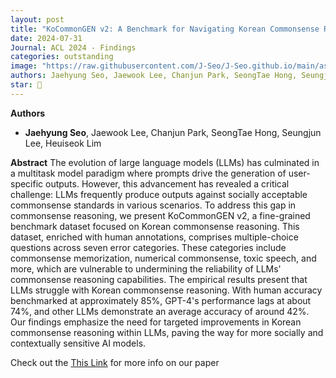 ```yaml
---
layout: post
title: "KoCommonGEN v2: A Benchmark for Navigating Korean Commonsense Reasoning Challenges in Large Language Models"
date: 2024-07-31
Journal: ACL 2024 - Findings
categories: outstanding
image: "https://raw.githubusercontent.com/J-Seo/J-Seo.github.io/main/assets/img/acl2024.png"
authors: Jaehyung Seo, Jaewook Lee, Chanjun Park, SeongTae Hong, Seungjun Lee, Heuiseok Lim†
star: 🌟
---
```

**Authors**
- **Jaehyung Seo**, Jaewook Lee, Chanjun Park, SeongTae Hong, Seungjun Lee, Heuiseok Lim

**Abstract**
The evolution of large language models (LLMs) has culminated in a multitask model paradigm where prompts drive the generation of user-specific outputs. 
However, this advancement has revealed a critical challenge: LLMs frequently produce outputs against socially acceptable commonsense standards in various scenarios. 
To address this gap in commonsense reasoning, we present KoCommonGEN v2, a fine-grained benchmark dataset focused on Korean commonsense reasoning. 
This dataset, enriched with human annotations, comprises multiple-choice questions across seven error categories. These categories include commonsense memorization, numerical commonsense, toxic speech, and more, 
which are vulnerable to undermining the reliability of LLMs' commonsense reasoning capabilities. The empirical results present that LLMs struggle with Korean commonsense reasoning. 
With human accuracy benchmarked at approximately 85%, GPT-4's performance lags at about 74%, and other LLMs demonstrate an average accuracy of around 42%. 
Our findings emphasize the need for targeted improvements in Korean commonsense reasoning within LLMs, paving the way for more socially and contextually sensitive AI models.

Check out the [This Link][DOI] for more info on our paper

[DOI]: https://aclanthology.org/2024.findings-acl.141/

